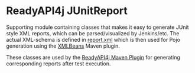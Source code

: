 # ReadyAPI4j JUnitReport

Supporting module containing classes that makes it easy to generate JUnit style XML reports, which can be 
parsed/visualized by Jenkins/etc. The actual XML-schema is defined in [report.xml](src/main/resources/report.xsd) which
is then used for Pojo generation using the [XMLBeans](https://xmlbeans.apache.org/) Maven plugin.

These classes are used by the [ReadyAPI4j Maven Plugin](../maven-plugin) for generating corresponding reports after 
test execution.

  